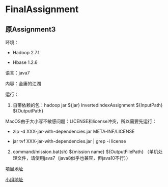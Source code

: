# FinalAssignment

## 原Assignment3

环境：

- Hadoop 2.7.1

- Hbase 1.2.6

语言：java7

内容：金庸的江湖

运行：

1. 自带依赖的包：hadoop jar ${jar} InvertedIndexAssignment ${InputPath} ${OutputPath}

MacOS由于大小写不敏感问题：LICENSE和license冲突，所以需要先运行：

- zip -d XXX-jar-with-dependencies.jar META-INF/LICENSE

- jar tvf XXX-jar-with-dependencies.jar | grep -i license

2. command/mission.bat(sh) ${mission name} ${OutputFilePath} （单机处理文件，请使用java7（java8似乎也兼容，但java10不行））

[项目地址](https://github.com/NJUA422Hadoop/Assignment3)

[小组地址](https://github.com/NJUA422Hadoop)
